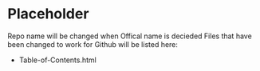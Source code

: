 # Placeholder
Repo name will be changed when Offical name is decieded
Files that have been changed to work for Github will  be listed here:
- Table-of-Contents.html
